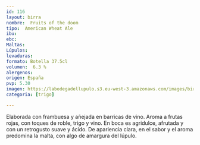```yaml
---
id: 116
layout: birra
nombre:  Fruits of the doom
tipo:  American Wheat Ale
ibu: 
ebc:
Maltas:
Lúpulos:
levaduras: 
formato: Botella 37.5cl
volumen:  6.3 %
alergenos: 
origen: España
pvp: 5.30
imagen: https://labodegadellupulo.s3.eu-west-3.amazonaws.com/images/birras/fruitsofthedoom.jpg
categoria: [trigo]

---
```

Elaborada con frambuesa y añejada en barricas de vino. Aroma a frutas rojas, con toques de roble, trigo y vino. En boca es agridulce, afrutada y con un retrogusto suave y ácido. De apariencia clara, en el sabor y el aroma predomina la malta, con algo de amargura del lúpulo.


